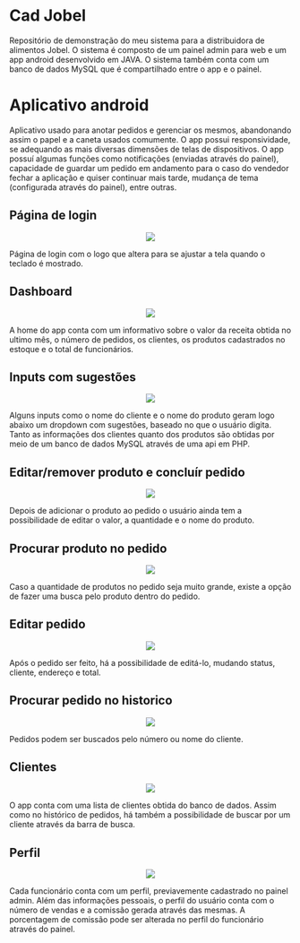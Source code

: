 # Cad Jobel
Repositório de demonstração do meu sistema para a distribuidora de alimentos Jobel.
O sistema é composto de um painel admin para web e um app android desenvolvido em JAVA. O sistema também conta com um banco de dados MySQL que é compartilhado entre o app e o painel.

# Aplicativo android

Aplicativo usado para anotar pedidos e gerenciar os mesmos, abandonando assim o papel e a caneta usados comumente. 
O app possui responsividade, se adequando as mais diversas dimensões de telas de dispositivos. O app possuí algumas funções como notificações (enviadas através do painel), capacidade de guardar um pedido em andamento para o caso do vendedor fechar a aplicação e quiser continuar mais tarde, mudança de tema (configurada através do painel), entre outras.

## Página de login

<p align="center">
<img src="https://user-images.githubusercontent.com/53953275/62909423-f06aa680-bd52-11e9-8f60-2f9b2d334ea4.gif">
</p>

Página de login com o logo que altera para se ajustar a tela quando o teclado é mostrado.

## Dashboard

<p align="center">
<img src="https://user-images.githubusercontent.com/53953275/62909420-eea0e300-bd52-11e9-95e2-95d03ff9a1cc.png">
</p>

A home do app conta com um informativo sobre o valor da receita obtida no ultimo mês, o número de pedidos, os clientes, os produtos cadastrados no estoque e o total de funcionários.

## Inputs com sugestões

<p align="center">
<img src="https://user-images.githubusercontent.com/53953275/62909360-a84b8400-bd52-11e9-9ff9-9250a27234f5.gif">
</p>

Alguns inputs como o nome do cliente e o nome do produto geram logo abaixo um dropdown com sugestões, baseado no que o usuário digita. Tanto as informações dos clientes quanto dos produtos são obtidas por meio de um banco de dados MySQL através de uma api em PHP.

## Editar/remover produto e concluír pedido

<p align="center">
<img src="https://user-images.githubusercontent.com/53953275/62909419-ee084c80-bd52-11e9-9eb9-4ea44a000882.gif">
</p>

Depois de adicionar o produto ao pedido o usuário ainda tem a possibilidade de editar o valor, a quantidade e o nome do produto.


## Procurar produto no pedido

<p align="center">
<img src="https://user-images.githubusercontent.com/53953275/62909428-f2cd0080-bd52-11e9-8711-a7ad8fbce141.gif">
</p>

Caso a quantidade de produtos no pedido seja muito grande, existe a opção de fazer uma busca pelo produto dentro do pedido.

## Editar pedido

<p align="center">
<img src="https://user-images.githubusercontent.com/53953275/62909418-ee084c80-bd52-11e9-9b43-814873003f1a.gif">
</p>

Após o pedido ser feito, há a possibilidade de editá-lo, mudando status, cliente, endereço e total.

## Procurar pedido no historico

<p align="center">
<img src="https://user-images.githubusercontent.com/53953275/62909425-f2346a00-bd52-11e9-9a9c-c97068cbc4a0.gif">
</p>

Pedidos podem ser buscados pelo número ou nome do cliente.

## Clientes

<p align="center">
<img src="https://user-images.githubusercontent.com/53953275/62909413-e9439880-bd52-11e9-9360-47aecf434469.gif">
</p>

O app conta com uma lista de clientes obtida do banco de dados. Assim como no histórico de pedidos, há também a possibilidade de buscar por um cliente através da barra de busca.

## Perfil

<p align="center">
<img src="https://user-images.githubusercontent.com/53953275/62909424-f1033d00-bd52-11e9-9c5e-f8bbe346c41f.png">
</p>

Cada funcionário conta com um perfil, previavemente cadastrado no painel admin. Além das informações pessoais, o perfil do usuário conta com o número de vendas e a comissão gerada através das mesmas. A porcentagem de comissão pode ser alterada no perfil do funcionário através do painel.

